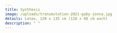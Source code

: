 ```yaml
---
title: Synthesis
image: /uploads/transmutation-2021-gaby-jonna.jpg
details: Latex, 120 x 135 cm (120 x 60 cm each)
description: " "
---
```

